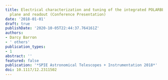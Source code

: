 ```yaml
---
title: Electrical characterization and tuning of the integrated POLARBEAR-2a focal
  plane and readout (Conference Presentation)
date: '2018-01-01'
draft: true
publishDate: '2020-10-05T22:44:37.764161Z'
authors:
- Darcy Barron
- ' others'
publication_types:
- 1
abstract: ''
featured: false
publication: '*SPIE Astronomical Telescopes + Instrumentation 2018*'
doi: 10.1117/12.2311502
---
```


